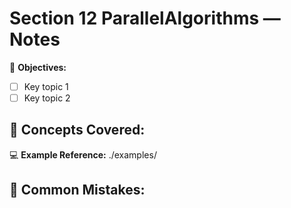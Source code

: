 # Section 12 ParallelAlgorithms — Notes

🧭 **Objectives:**
- [ ] Key topic 1
- [ ] Key topic 2

🧠 **Concepts Covered:**
- 

💻 **Example Reference:** ./examples/

🧩 **Common Mistakes:**
- 

